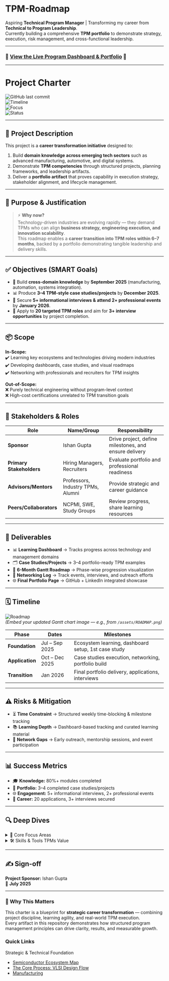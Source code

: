 # TPM-Roadmap
Aspiring **Technical Program Manager** | Transforming my career from **Technical to Program Leadership**.  
Currently building a comprehensive **TPM portfolio** to demonstrate strategy, execution, risk management, and cross-functional leadership.

---

### **🚀 [View the Live Program Dashboard & Portfolio](https://your-username.github.io/TPM-Roadmap/) 🚀**

---

# Project Charter 

![GitHub last commit](https://img.shields.io/github/last-commit/USERNAME/REPO?style=for-the-badge&color=blue)  
![Timeline](https://img.shields.io/badge/Timeline-Jul%202025%20→%20Jan%202026-purple?style=for-the-badge)  
![Focus](https://img.shields.io/badge/Focus-TPM%20Career%20Transition-orange?style=for-the-badge)  
![Status](https://img.shields.io/badge/Status-In%20Progress-green?style=for-the-badge)  

---

## 📖 Project Description  
This project is a **career transformation initiative** designed to:  
1. Build **domain knowledge across emerging tech sectors** such as advanced manufacturing, automotive, and digital systems.  
2. Demonstrate **TPM competencies** through structured projects, planning frameworks, and leadership artifacts.  
3. Deliver a **portfolio artifact** that proves capability in execution strategy, stakeholder alignment, and lifecycle management.  

---

## 🎯 Purpose & Justification  
> ⚡ **Why now?**  
Technology-driven industries are evolving rapidly — they demand TPMs who can align **business strategy, engineering execution, and innovation scalability**.  
This roadmap enables a **career transition into TPM roles within 6–7 months**, backed by a portfolio demonstrating tangible leadership and delivery skills.  

---

## ✅ Objectives (SMART Goals)  
- 📘 Build **cross-domain knowledge** by **September 2025** (manufacturing, automation, systems integration).  
- 📊 Produce **3–4 TPM-style case studies/projects** by **December 2025**.  
- 🤝 Secure **5+ informational interviews & attend 2+ professional events** by **January 2026**.  
- 💼 Apply to **20 targeted TPM roles** and aim for **3+ interview opportunities** by project completion.  

---

## 📦 Scope  
**In-Scope:**  
✔️ Learning key ecosystems and technologies driving modern industries  
✔️ Developing dashboards, case studies, and visual roadmaps  
✔️ Networking with professionals and recruiters for TPM insights  

**Out-of-Scope:**  
❌ Purely technical engineering without program-level context  
❌ High-cost certifications unrelated to TPM transition goals  

---

## 👥 Stakeholders & Roles  
| Role | Name/Group | Responsibility |  
|------|-------------|----------------|  
| **Sponsor** | Ishan Gupta | Drive project, define milestones, and ensure delivery |  
| **Primary Stakeholders** | Hiring Managers, Recruiters | Evaluate portfolio and professional readiness |  
| **Advisors/Mentors** | Professors, Industry TPMs, Alumni | Provide strategic and career guidance |  
| **Peers/Collaborators** | NCPMI, SWE, Study Groups | Review progress, share learning resources |  

---

## 📂 Deliverables  
- 📊 **Learning Dashboard** → Tracks progress across technology and management domains  
- 🗂️ **Case Studies/Projects** → 3–4 portfolio-ready TPM examples  
- 📅 **6-Month Gantt Roadmap** → Phase-wise progression visualization  
- 🤝 **Networking Log** → Track events, interviews, and outreach efforts  
- 🌐 **Final Portfolio Page** → GitHub + LinkedIn integrated showcase  

---

## 🗓️ Timeline  

![Roadmap](ROADMAP.png)  
*(Embed your updated Gantt chart image — e.g., from `/assets/ROADMAP.png`)*  

| Phase | Dates | Milestones |  
|-------|--------|-------------|  
| **Foundation** | Jul – Sep 2025 | Ecosystem learning, dashboard setup, 1st case study |  
| **Application** | Oct – Dec 2025 | Case studies execution, networking, portfolio build |  
| **Transition** | Jan 2026 | Final portfolio delivery, applications, interviews |  

---

## ⚠️ Risks & Mitigation  
- ⏳ **Time Constraint** → Structured weekly time-blocking & milestone tracking  
- 📚 **Learning Depth** → Dashboard-based tracking and curated learning material  
- 🤝 **Network Gaps** → Early outreach, mentorship sessions, and event participation  

---

## 📊 Success Metrics  
- 🎓 **Knowledge:** 80%+ modules completed  
- 📝 **Portfolio:** 3–4 completed case studies/projects  
- 🌐 **Engagement:** 5+ informational interviews, 2+ professional events  
- 💼 **Career:** 20 applications, 3+ interviews secured  

---

## 🔍 Deep Dives  

<details>
<summary>📘 Core Focus Areas</summary>  

- **Systems & Product Lifecycle Management** — Planning, risk tracking, and stage gate reviews  
- **Technology Integration** — Aligning software, hardware, and operations workflows  
- **Process Optimization** — Continuous improvement through data and analytics  
- **Innovation Strategy** — Bridging R&D insights to scalable delivery outcomes  

*Why it matters*: Understanding full lifecycle and ecosystem dynamics enables TPMs to anticipate risks, optimize workflows, and lead effective cross-functional delivery.  

</details>  

<details>
<summary>🛠️ Skills & Tools TPMs Value</summary>  

- **Program Management** → Jira, Confluence, Notion, Trello  
- **Data & Reporting** → Excel, Power BI, SQL, Tableau  
- **Lifecycle Frameworks** → Agile, SAFe, Waterfall, Stage-Gate  
- **Leadership & Communication** → Stakeholder management, decision alignment, executive updates  
- **Technical Awareness** → Systems design, integration testing, validation processes  

</details>  

---

## ✍️ Sign-off  
**Project Sponsor:** Ishan Gupta  
📅 **July 2025**  

---

### 🌟 Why This Matters  
This charter is a blueprint for **strategic career transformation** — combining project discipline, learning agility, and real-world TPM execution.  
Every artifact in this repository demonstrates how structured program management principles can drive clarity, results, and measurable growth.  


### Quick Links
Strategic & Technical Foundation
* [Semiconductor Ecosystem Map](https://github.com/Ishan0520/TPM-Roadmap/blob/main/Semiconductor%20Ecosystem.md)
* [The Core Process: VLSI Design Flow](https://github.com/Ishan0520/TPM-Roadmap/blob/main/The%20Core%20Process%3A%20VLSI%20Design%20Flow.md)
* [Manufacturing](https://github.com/Ishan0520/TPM-Roadmap/blob/main/semiconductor%20manufacturing.md)
